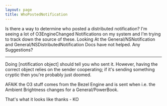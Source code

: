 ```yaml
---
layout: page
title: WhoPostedNotification
---
```


Is there a way to determine who posted a distributed notification?  I'm seeing a lot of O3EngineChanged Notifications on my system and I'm trying to track
down the source of these.  Looking At the General/NSNotification and General/NSDistributedNotification Docs have not helped.  Any Suggestions?

----
Doing     [notification object] should tell you who sent it. However, having the correct object relies on the sender cooperating; if it's sending something cryptic then you're probably just doomed.

AFAIK the O3 stuff comes from the Bezel Engine and is sent when i.e. the Ambient Brightness changes for a General/PowerBook.

That's what it looks like thanks - KO
